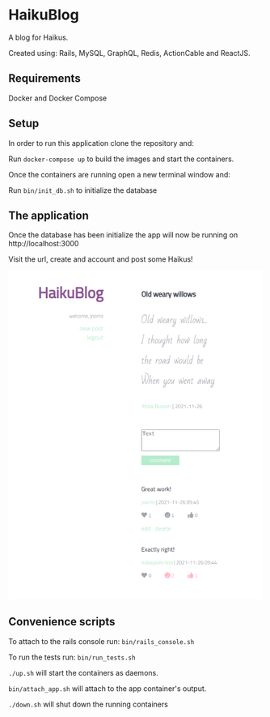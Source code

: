 # HaikuBlog

A blog for Haikus. 

Created using: Rails, MySQL, GraphQL, Redis, ActionCable and ReactJS.

## Requirements

Docker and Docker Compose

## Setup

In order to run this application clone the repository and:

Run `docker-compose up` to build the images and start the containers.

Once the containers are running open a new terminal window and:

Run `bin/init_db.sh` to initialize the database

## The application

Once the database has been initialize the app will now be running on http://localhost:3000

Visit the url, create and account and post some Haikus!

![HaikuBlog](/app/haikublog.png)

## Convenience scripts

To attach to the rails console run: `bin/rails_console.sh`

To run the tests run: `bin/run_tests.sh`

`./up.sh` will start the containers as daemons.

`bin/attach_app.sh` will attach to the app container's output.

`./down.sh` will shut down the running containers